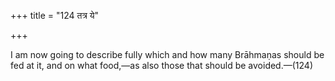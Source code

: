 +++
title = "124 तत्र ये"

+++

I am now going to describe fully which and how many Brāhmaṇas should be fed at it, and on what food,—as also those that should be avoided.—(124)